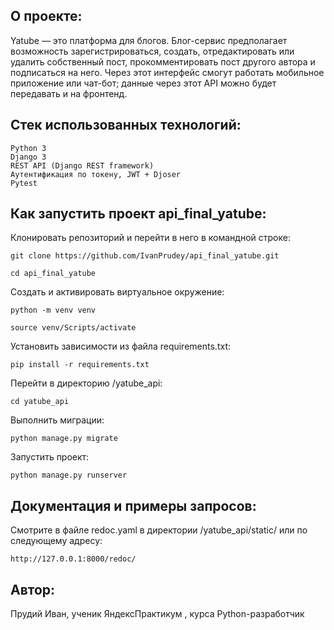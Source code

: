 ## О проекте:

Yatube — это платформа для блогов. Блог-сервис предполагает возможность зарегистрироваться, создать, отредактировать или удалить собственный пост, прокомментировать пост другого автора и подписаться на него. Через этот интерфейс смогут работать мобильное приложение или чат-бот; данные через этот API можно будет передавать и на фронтенд.

## Cтек использованных технологий:

```
Python 3
Django 3
REST API (Django REST framework)
Аутентификация по токену, JWT + Djoser
Pytest
```

## Как запустить проект api_final_yatube:

Клонировать репозиторий и перейти в него в командной строке:

```
git clone https://github.com/IvanPrudey/api_final_yatube.git
```

```
cd api_final_yatube
```

Cоздать и активировать виртуальное окружение:

```
python -m venv venv
```

```
source venv/Scripts/activate
```

Установить зависимости из файла requirements.txt:

```
pip install -r requirements.txt
```

Перейти в директорию /yatube_api:

```
cd yatube_api
```

Выполнить миграции:

```
python manage.py migrate
```

Запустить проект:

```
python manage.py runserver
```

## Документация и примеры запросов:

Cмотрите в файле redoc.yaml в директории /yatube_api/static/
или по следующему адресу:

```
http://127.0.0.1:8000/redoc/
```

## Автор:
Прудий Иван, ученик ЯндексПрактикум , курса Python-разработчик
